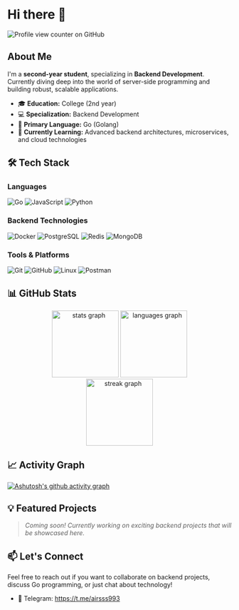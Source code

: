 # Hi there 👋
![Profile view counter on GitHub](https://komarev.com/ghpvc/?username=airsss993)

## About Me

I'm a **second-year student**, specializing in **Backend Development**. Currently diving deep into the world of server-side programming and building robust, scalable applications.

- 🎓 **Education:** College (2nd year)
- 💻 **Specialization:** Backend Development
- 🚀 **Primary Language:** Go (Golang)
- 🌱 **Currently Learning:** Advanced backend architectures, microservices, and cloud technologies

## 🛠️ Tech Stack

### Languages
![Go](https://img.shields.io/badge/go-%2300ADD8.svg?style=for-the-badge&logo=go&logoColor=white)
![JavaScript](https://img.shields.io/badge/javascript-%23323330.svg?style=for-the-badge&logo=javascript&logoColor=%23F7DF1E)
![Python](https://img.shields.io/badge/python-3670A0?style=for-the-badge&logo=python&logoColor=ffdd54)

### Backend Technologies
![Docker](https://img.shields.io/badge/docker-%230db7ed.svg?style=for-the-badge&logo=docker&logoColor=white)
![PostgreSQL](https://img.shields.io/badge/postgres-%23316192.svg?style=for-the-badge&logo=postgresql&logoColor=white)
![Redis](https://img.shields.io/badge/redis-%23DD0031.svg?style=for-the-badge&logo=redis&logoColor=white)
![MongoDB](https://img.shields.io/badge/MongoDB-%234ea94b.svg?style=for-the-badge&logo=mongodb&logoColor=white)

### Tools & Platforms
![Git](https://img.shields.io/badge/git-%23F05033.svg?style=for-the-badge&logo=git&logoColor=white)
![GitHub](https://img.shields.io/badge/github-%23121011.svg?style=for-the-badge&logo=github&logoColor=white)
![Linux](https://img.shields.io/badge/Linux-FCC624?style=for-the-badge&logo=linux&logoColor=black)
![Postman](https://img.shields.io/badge/Postman-FF6C37?style=for-the-badge&logo=postman&logoColor=white)

## 📊 GitHub Stats

<div align="center">
  <img src="https://github-readme-stats.vercel.app/api?username=airsss993&hide_title=false&hide_rank=false&show_icons=true&include_all_commits=true&count_private=true&disable_animations=false&theme=dracula&locale=en&hide_border=false" height="150" alt="stats graph" />
  <img src="https://github-readme-stats.vercel.app/api/top-langs?username=airsss993&locale=en&hide_title=false&layout=compact&card_width=320&langs_count=6&theme=dracula&hide_border=false" height="150" alt="languages graph" />
</div>

<div align="center">
  <img src="https://streak-stats.demolab.com?user=airsss993&locale=en&mode=daily&theme=dracula&hide_border=false&border_radius=5" height="150" alt="streak graph" />
</div>

## 📈 Activity Graph
[![Ashutosh's github activity graph](https://github-readme-activity-graph.vercel.app/graph?username=airsss993&bg_color=0d1117&color=5bcdec&line=5bcdec&point=ffffff&area=true&hide_border=true)](https://github.com/ashutosh00710/github-readme-activity-graph)

## 💡 Featured Projects

> *Coming soon! Currently working on exciting backend projects that will be showcased here.*

## 📫 Let's Connect

Feel free to reach out if you want to collaborate on backend projects, discuss Go programming, or just chat about technology!

- 💬 Telegram: https://t.me/airsss993
